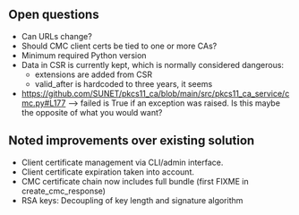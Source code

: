 ## Open questions

* Can URLs change?
* Should CMC client certs be tied to one or more CAs?
* Minimum required Python version
* Data in CSR is currently kept, which is normally considered dangerous:
  * extensions are added from CSR
  * valid_after is hardcoded to three years, it seems
* https://github.com/SUNET/pkcs11_ca/blob/main/src/pkcs11_ca_service/cmc.py#L177
  --> failed is True if an exception was raised. Is this maybe the opposite of what you would want?

## Noted improvements over existing solution

* Client certificate management via CLI/admin interface.
* Client certificate expiration taken into account.
* CMC certificate chain now includes full bundle (first FIXME in create_cmc_response)
* RSA keys: Decoupling of key length and signature algorithm